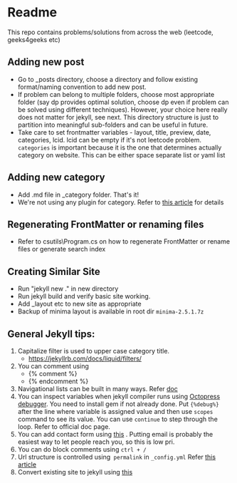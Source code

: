 # Readme

This repo contains problems/solutions from across the web (leetcode, geeks4geeks etc)

## Adding new post

- Go to _posts directory, choose a directory and follow existing format/naming convention to add new post. 
- If problem can belong to multiple folders, choose most appropriate folder (say dp provides optimal solution, choose dp even if problem can be solved using different techniques). However, your choice here really does not matter for jekyll, see next. This directory structure is just to partition into meaningful sub-folders and can be useful in future.
- Take care to set frontmatter variables - layout, title, preview, date, categories, lcid. lcid can be empty if it's not leetcode problem. `categories` is important because it is the one that determines actually category on website. This can be either space separate list or yaml list

## Adding new category

- Add .md file in _category folder. That's it!
- We're not using any plugin for category. Refer to [this article](https://kylewbanks.com/blog/creating-category-pages-in-jekyll-without-plugins) for details

## Regenerating FrontMatter or renaming files

- Refer to csutils\Program.cs on how to regenerate FrontMatter or rename files or generate search index

## Creating Similar Site

- Run "jekyll new ." in new directory
- Run jekyll build and verify basic site working.
- Add _layout etc to new site as appropriate
- Backup of minima layout is available in root dir `minima-2.5.1.7z`

## General Jekyll tips:

1. Capitalize filter is used to upper case category title. 
   - https://jekyllrb.com/docs/liquid/filters/
2. You can comment using
   - {% comment %}
   - {% endcomment %}
3. Navigational lists can be built in many ways. Refer [doc](https://jekyllrb.com/tutorials/navigation/#scenario-5-using-a-page-variable-to-select-the-yaml-list)
4. You can inspect variables when jekyll compiler runs using [Octopress debugger](https://github.com/octopress/debugger). You need to install gem if not already done. Put `{%debug%}` after the line where variable is assigned value and then use `scopes` command to see its value. You can use `continue` to step through the loop. Refer to official doc page.
5. You can add contact form using [this](https://www.andrewmunsell.com/blog/formingo-free-html-form-processing/) . Putting email is probably the easiest way to let people reach you, so this is low pri.
6. You can do block comments using `ctrl + /`
7. Url structure is controlled using` permalink` in `_config.yml` Refer [this article](https://www.digitalocean.com/community/tutorials/how-to-control-urls-and-links-in-jekyll)
8. Convert existing site to jekyll using [this](https://jekyllrb.com/tutorials/convert-site-to-jekyll/)